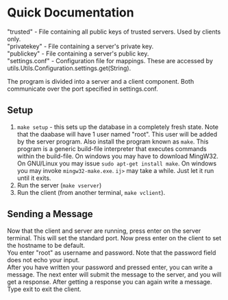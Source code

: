 # Quick Documentation #

"trusted" - File containing all public keys of trusted servers. Used by clients only.  
"privatekey" - File containing a server's private key.  
"publickey" - File containing a server's public key.  
"settings.conf" - Configuration file for mappings. These are accessed by utils.Utils.Configuration.settings.get(String).  

The program is divided into a server and a client component. Both communicate over the port specified in settings.conf.

## Setup ##
1. `make setup` - this sets up the database in a completely fresh state. Note that the daabase will have 1 user named "root". This user will be added by the server program. Also install the program known as `make`. This program is a generic build-file interpreter that executes commands within the build-file. On windows you may have to download MingW32. On GNU/Linux you may issue `sudo apt-get install make`. On windows you may invoke `mingw32-make.exe`. `ij>` may take a while. Just let it run until it exits.
2. Run the server (`make vserver`)
3. Run the client (from another terminal, `make vclient`).

## Sending a Message ##
Now that the client and server are running, press enter on the server terminal. This will set the standard port. Now press enter on the client to set the hostname to be default.  
You enter "root" as username and password. Note that the password field does not echo your input.  
After you have written your password and pressed enter, you can write a message. The next enter will submit the message to the server, and you will get a response. After getting a response you can again write a message. Type exit to exit the client.